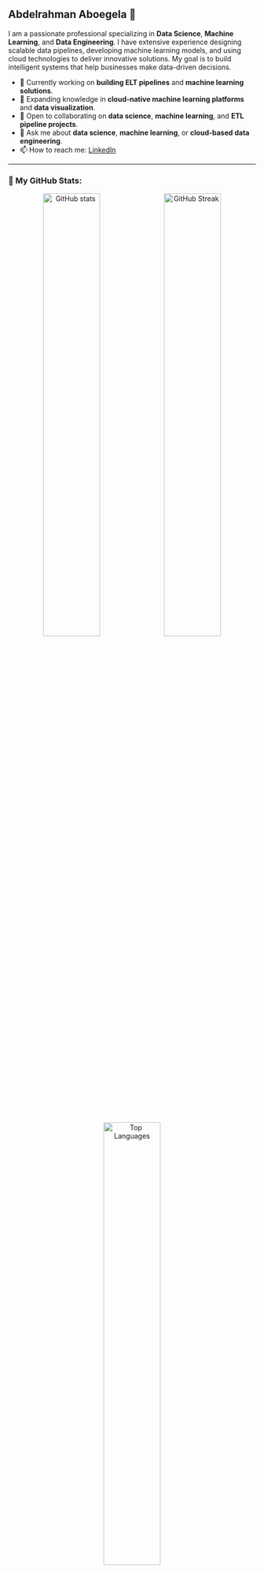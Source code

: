 ## Abdelrahman Aboegela 👋

I am a passionate professional specializing in **Data Science**, **Machine Learning**, and **Data Engineering**. I have extensive experience designing scalable data pipelines, developing machine learning models, and using cloud technologies to deliver innovative solutions. My goal is to build intelligent systems that help businesses make data-driven decisions.

- 🔭 Currently working on **building ELT pipelines** and **machine learning solutions**.
- 🌱 Expanding knowledge in **cloud-native machine learning platforms** and **data visualization**.
- 👯 Open to collaborating on **data science**, **machine learning**, and **ETL pipeline projects**.
- 💬 Ask me about **data science**, **machine learning**, or **cloud-based data engineering**.
- 📫 How to reach me: [LinkedIn](https://www.linkedin.com/in/abdelrahman-alshames-635aa3277/)

---

### 🌟 My GitHub Stats:

<p align="center">
  <img src="https://github-readme-stats.vercel.app/api?username=AbdelrahmanAboegela&show_icons=true&theme=radical" alt="GitHub stats" width="48%" />
  <img src="https://github-readme-streak-stats.herokuapp.com?user=AbdelrahmanAboegela&theme=radical&hide_border=true" alt="GitHub Streak" width="48%"/>
</p>

<p align="center">
  <img src="https://github-readme-stats.vercel.app/api/top-langs/?username=AbdelrahmanAboegela&layout=compact&theme=radical&hide_border=true" alt="Top Languages" width="48%" />
</p>

---

### 🚀 Technologies and Tools I Work With:

<p align="center">
  <img alt="Data Science" src="https://img.shields.io/badge/-Data%20Science-3776AB?style=flat-square&logo=jupyter&logoColor=white" />
  <img alt="Machine Learning" src="https://img.shields.io/badge/-Machine%20Learning-FF6F00?style=flat-square&logo=scikit-learn&logoColor=white" />
  <img alt="Python" src="https://img.shields.io/badge/-Python-3776AB?style=flat-square&logo=python&logoColor=white" />
  <img alt="SQL" src="https://img.shields.io/badge/-SQL-336791?style=flat-square&logo=postgresql&logoColor=white" />
  <img alt="Azure" src="https://img.shields.io/badge/-Azure-0078D4?style=flat-square&logo=microsoft-azure&logoColor=white" />
  <img alt="PowerBI" src="https://img.shields.io/badge/-PowerBI-F2C811?style=flat-square&logo=power-bi&logoColor=white" />
  <img alt="Git" src="https://img.shields.io/badge/-Git-F05032?style=flat-square&logo=git&logoColor=white" />
  <img alt="ETL" src="https://img.shields.io/badge/-ETL-FF6F00?style=flat-square&logo=apache&logoColor=white" />
</p>


---

![Profile Visits](https://komarev.com/ghpvc/?username=AbdelrahmanAboegela&color=brightgreen)
